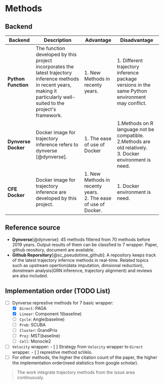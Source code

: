 # Methods

## Backend

|Backend|Description|Advantage|Disadvantage|
| ---- | ---- | ---- | ---- |
|**Python Function**|The function developed by this project incorporates the latest trajectory inference methods in recent years, making it particularly well-suited to the project's framework.|1. New Methods in recenty years. <br>| 1. Different trajectory inference package versions in the same Python environment may conflict. |
|**Dynverse Docker**|Docker image for trajectory inference refers to dynverse [@dynverse].|1. The ease of use of Docker |1.Methods on R language not be compatible. <br> 2.Methods are old relatively. <br> 3. Docker environment is need.
|**CFE Docker**|Docker image for trajectory inference are developed by this project.|1. New Methods in recenty years. <br>2. The ease of use of Docker. |1. Docker environment is need. |

## Reference source

- **Dynverse**[@dynverse]: 45 methods filtered from 70 methods before 2019 years. Output results of them can be classfied to 7 wrapper. Paper, github reository, document are available.
- **Github Reporsitory**[@sc_pseudotime_github]: A repository keeps track of the latest trajectory infernce methods in real-time. Related topics such as upstream opertion(data imputation, dimsional reduction), donstream analysis(GRN inference, trajectory alignment) and reviews are also included.

## Implementation order (TODO List)

- [ ] Dynverse represtive methods for 7 basic wrapper:
  - [x] `Direct`: PAGA
  - [x] `Linear`: Component 1(baseline)
  - [ ] `Cycle`: Angle(baseline)
  - [ ] `Prob`: SCUBA
  - [ ] `Cluster`: GrandPrix
  - [ ] `Proj`: MST(baseline)
  - [ ]  `Cell`: Monocle2
- [ ] `Velocity` wrapper:
      - [ ] Strategy from `Velocity` wrapper to `Direct` wrapper.
      - [ ] represtive method scVelo.
- [ ] For other methods, the higher the citation count of the paper, the higher the implementation order(need statistics from google scholar).

> The work integrate trajectory methods from the issue area continuously.
